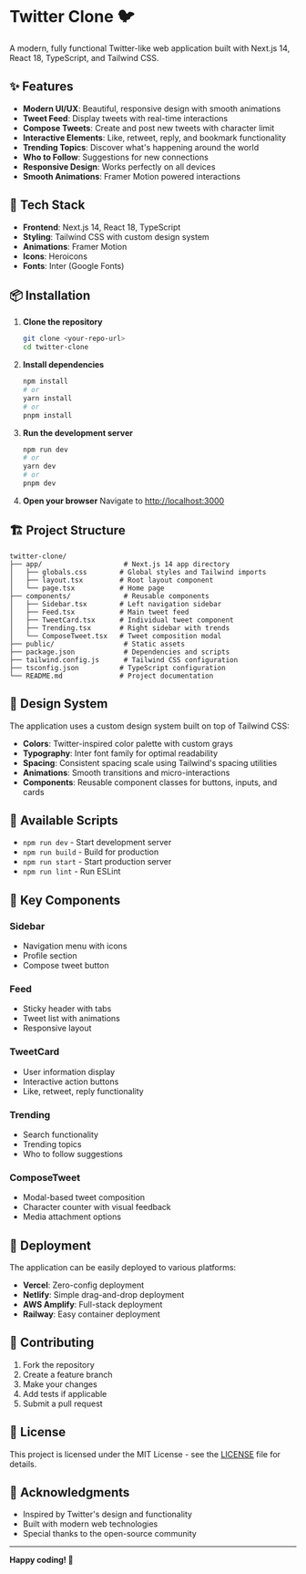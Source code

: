 # Twitter Clone 🐦

A modern, fully functional Twitter-like web application built with Next.js 14, React 18, TypeScript, and Tailwind CSS.

## ✨ Features

- **Modern UI/UX**: Beautiful, responsive design with smooth animations
- **Tweet Feed**: Display tweets with real-time interactions
- **Compose Tweets**: Create and post new tweets with character limit
- **Interactive Elements**: Like, retweet, reply, and bookmark functionality
- **Trending Topics**: Discover what's happening around the world
- **Who to Follow**: Suggestions for new connections
- **Responsive Design**: Works perfectly on all devices
- **Smooth Animations**: Framer Motion powered interactions

## 🚀 Tech Stack

- **Frontend**: Next.js 14, React 18, TypeScript
- **Styling**: Tailwind CSS with custom design system
- **Animations**: Framer Motion
- **Icons**: Heroicons
- **Fonts**: Inter (Google Fonts)

## 📦 Installation

1. **Clone the repository**
   ```bash
   git clone <your-repo-url>
   cd twitter-clone
   ```

2. **Install dependencies**
   ```bash
   npm install
   # or
   yarn install
   # or
   pnpm install
   ```

3. **Run the development server**
   ```bash
   npm run dev
   # or
   yarn dev
   # or
   pnpm dev
   ```

4. **Open your browser**
   Navigate to [http://localhost:3000](http://localhost:3000)

## 🏗️ Project Structure

```
twitter-clone/
├── app/                    # Next.js 14 app directory
│   ├── globals.css        # Global styles and Tailwind imports
│   ├── layout.tsx         # Root layout component
│   └── page.tsx           # Home page
├── components/             # Reusable components
│   ├── Sidebar.tsx        # Left navigation sidebar
│   ├── Feed.tsx           # Main tweet feed
│   ├── TweetCard.tsx      # Individual tweet component
│   ├── Trending.tsx       # Right sidebar with trends
│   └── ComposeTweet.tsx   # Tweet composition modal
├── public/                 # Static assets
├── package.json            # Dependencies and scripts
├── tailwind.config.js      # Tailwind CSS configuration
├── tsconfig.json          # TypeScript configuration
└── README.md              # Project documentation
```

## 🎨 Design System

The application uses a custom design system built on top of Tailwind CSS:

- **Colors**: Twitter-inspired color palette with custom grays
- **Typography**: Inter font family for optimal readability
- **Spacing**: Consistent spacing scale using Tailwind's spacing utilities
- **Animations**: Smooth transitions and micro-interactions
- **Components**: Reusable component classes for buttons, inputs, and cards

## 🔧 Available Scripts

- `npm run dev` - Start development server
- `npm run build` - Build for production
- `npm run start` - Start production server
- `npm run lint` - Run ESLint

## 🌟 Key Components

### Sidebar
- Navigation menu with icons
- Profile section
- Compose tweet button

### Feed
- Sticky header with tabs
- Tweet list with animations
- Responsive layout

### TweetCard
- User information display
- Interactive action buttons
- Like, retweet, reply functionality

### Trending
- Search functionality
- Trending topics
- Who to follow suggestions

### ComposeTweet
- Modal-based tweet composition
- Character counter with visual feedback
- Media attachment options

## 🚀 Deployment

The application can be easily deployed to various platforms:

- **Vercel**: Zero-config deployment
- **Netlify**: Simple drag-and-drop deployment
- **AWS Amplify**: Full-stack deployment
- **Railway**: Easy container deployment

## 🤝 Contributing

1. Fork the repository
2. Create a feature branch
3. Make your changes
4. Add tests if applicable
5. Submit a pull request

## 📝 License

This project is licensed under the MIT License - see the [LICENSE](LICENSE) file for details.

## 🙏 Acknowledgments

- Inspired by Twitter's design and functionality
- Built with modern web technologies
- Special thanks to the open-source community

---

**Happy coding! 🚀**
